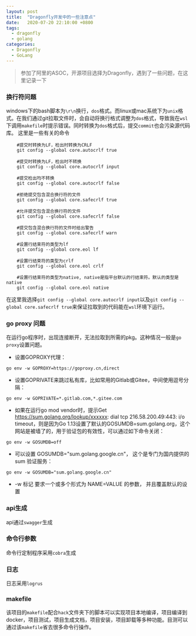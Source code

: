 ```yaml
---
layout: post
title:  "Dragonfly开发中的一些注意点"
date:   2020-07-20 22:10:00 +0800
tags:
  - dragonfly
  - golang
categories:
  - Dragonfly
  - GoLang
---
```


> 参加了阿里的ASOC，开源项目选择为Dragonfly，遇到了一些问题，在这里记录一下

### 换行符问题
windows下的bash脚本为`\r\n`换行，`dos`格式。而linux或mac系统下为`unix`格式。在我们通过git拉取文件时，会自动将换行格式调整为`dos`格式，导致我在`wsl`下调用`makefile`时提示错误。同时转换为`dos`格式后，提交`commit`也会污染源代码库。
这里是一些有关的命令
```
    #提交时转换为LF，检出时转换为CRLF
    git config --global core.autocrlf true
    
    #提交时转换为LF，检出时不转换
    git config --global core.autocrlf input
    
    #提交检出均不转换
    git config --global core.autocrlf false
    
    #拒绝提交包含混合换行符的文件
    git config --global core.safecrlf true
    
    #允许提交包含混合换行符的文件
    git config --global core.safecrlf false
    
    #提交包含混合换行符的文件时给出警告
    git config --global core.safecrlf warn
	
	#设置行结束符的类型为lf
    git config --global core.eol lf

	#设置行结束符的类型为crlf
	git config --global core.eol crlf
	
	#设置行结束符的类型为native, native是指平台默认的行结束符。默认的类型是native
	git config --global core.eol native
```
在这里我选择`git config --global core.autocrlf input`以及`git config --global core.safecrlf true`来保证拉取到的代码能在`wsl`环境下运行。

### go proxy 问题
在运行go程序时，出现连接断开，无法拉取到所需的pkg。这种情况一般是`go proxy`设置问题。
+ 设置GOPROXY代理：
```
go env -w GOPROXY=https://goproxy.cn,direct
```
+ 设置GOPRIVATE来跳过私有库，比如常用的Gitlab或Gitee，中间使用逗号分隔：
```
go env -w GOPRIVATE=*.gitlab.com,*.gitee.com
```
+ 如果在运行go mod vendor时，提示Get https://sum.golang.org/lookup/xxxxxx: dial tcp 216.58.200.49:443: i/o timeout，则是因为Go 1.13设置了默认的GOSUMDB=sum.golang.org，这个网站是被墙了的，用于验证包的有效性，可以通过如下命令关闭：
```
go env -w GOSUMDB=off
```
+ 可以设置 GOSUMDB="sum.golang.google.cn"， 这个是专门为国内提供的sum 验证服务：
```
go env -w GOSUMDB="sum.golang.google.cn"
```
+ -w 标记 要求一个或多个形式为 NAME=VALUE 的参数， 并且覆盖默认的设置


### api生成
api通过`swagger`生成
### 命令行参数
命令行定制程序采用`cobra`生成
### 日志
日志采用`logrus`
### makefile
该项目的`makefile`配合`hack`文件夹下的脚本可以实现项目本地编译，项目编译到docker，项目测试，项目生成文档，项目安装，项目卸载等多种功能。目测可以通过该`makefile`省去很多命令行操作。